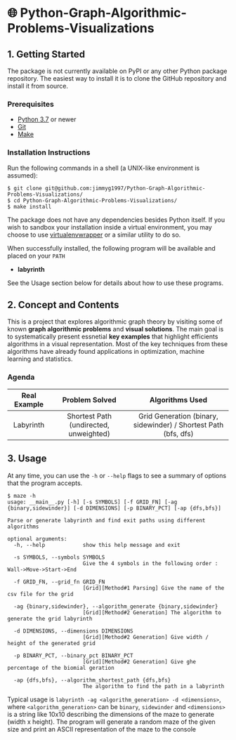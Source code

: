 # 🌐 Python-Graph-Algorithmic-Problems-Visualizations


## 1. Getting Started
The package is not currently available on PyPI or any other Python package repository. The easiest way to install it is to clone the GitHub repository and install it from source.

### Prerequisites
* [Python 3.7](https://www.python.org/downloads/) or newer
* [Git](https://git-scm.com/)
* [Make](https://www.gnu.org/software/make/)



### Installation Instructions
Run the following commands in a shell (a UNIX-like environment is assumed):

```
$ git clone git@github.com:jimmyg1997/Python-Graph-Algorithmic-Problems-Visualizations/
$ cd Python-Graph-Algorithmic-Problems-Visualizations/
$ make install
```
The package does not have any dependencies besides Python itself. If you wish to sandbox your installation inside a virtual environment, you may choose to use [virtualenvwrapper](https://virtualenvwrapper.readthedocs.io/en/latest/) or a similar utility to do so.

When successfully installed, the following program will be available and placed on your `PATH`

* **labyrinth**

See the Usage section below for details about how to use these programs.




## 2. Concept and Contents

This is a project that explores algorithmic graph theory by visiting some of known **graph algorithmic problems** and **visual solutions**. The main goal is to systematically present essnetial **key examples** that highlight efficients algorithms in a visual representation. Most of the key techniques from these algorithms have already found applications in optimization, machine learning and statistics.
 
### Agenda

| Real Example | Problem Solved | Algorithms Used|
|:-:|:-:|:-:|
| Labyrinth | Shortest Path (undirected, unweighted) | Grid Generation (binary, sidewinder) / Shortest Path (bfs, dfs)|


## 3. Usage

At any time, you can use the `-h` or `--help` flags to see a summary of options that the program accepts.

```
$ maze -h
usage: __main__.py [-h] [-s SYMBOLS] [-f GRID_FN] [-ag {binary,sidewinder}] [-d DIMENSIONS] [-p BINARY_PCT] [-ap {dfs,bfs}]

Parse or generate labyrinth and find exit paths using different algorithms

optional arguments:
  -h, --help            show this help message and exit
  
  -s SYMBOLS, --symbols SYMBOLS
                        Give the 4 symbols in the following order : Wall->Move->Start->End
                        
  -f GRID_FN, --grid_fn GRID_FN
                        [Grid][Method#1 Parsing] Give the name of the csv file for the grid
                        
  -ag {binary,sidewinder}, --algorithm_generate {binary,sidewinder}
                        [Grid][Method#2 Generation] The algorithm to generate the grid labyrinth
                        
  -d DIMENSIONS, --dimensions DIMENSIONS
                        [Grid][Method#2 Generation] Give width / height of the generated grid
                        
  -p BINARY_PCT, --binary_pct BINARY_PCT
                        [Grid][Method#2 Generation] Give ghe percentage of the biomial geration
                        
  -ap {dfs,bfs}, --algorithm_shortest_path {dfs,bfs}
                        The algorithm to find the path in a labyrinth
```

Typical usage is `labyrinth -ag <algorithm_generation> -d <dimensions>`, where `<algorithm_generation>` can be `binary`, `sidewinder` and `<dimensions>` is a string like 10x10 describing the dimensions of the maze to generate (width x height). The program will generate a random maze of the given size and print an ASCII representation of the maze to the console
